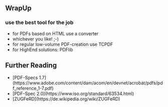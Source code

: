 ## WrapUp
### <!-- .element: class="fragment" --> use the best tool for the job

* <!-- .element: class="fragment" --> for PDFs based on HTML use a converter
* <!-- .element: class="fragment" --> whichever you like! ;-)
* <!-- .element: class="fragment" --> for regular low-volume PDF-creation use TCPDF
* <!-- .element: class="fragment" --> for HighEnd solutions: PDFlib



## Further Reading

* <!-- .element: class="fragment" --> [PDF-Specs 1.7](https://www.adobe.com/content/dam/acom/en/devnet/acrobat/pdfs/pdf_reference_1-7.pdf)
* <!-- .element: class="fragment" --> [PDF-Spec 2.0](https://www.iso.org/standard/63534.html)
* <!-- .element: class="fragment" --> [ZUGFeRD](https://de.wikipedia.org/wiki/ZUGFeRD)
